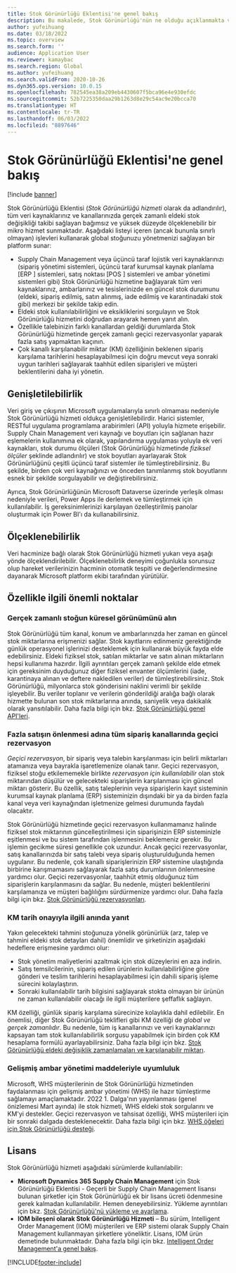 ```yaml
---
title: Stok Görünürlüğü Eklentisi'ne genel bakış
description: Bu makalede, Stok Görünürlüğü'nün ne olduğu açıklanmakta ve özellikleri tanımlanmaktadır.
author: yufeihuang
ms.date: 03/18/2022
ms.topic: overview
ms.search.form: ''
audience: Application User
ms.reviewer: kamaybac
ms.search.region: Global
ms.author: yufeihuang
ms.search.validFrom: 2020-10-26
ms.dyn365.ops.version: 10.0.15
ms.openlocfilehash: 782545ea38a209eb4430607f5bca96e4e930efdc
ms.sourcegitcommit: 52b7225350daa29b1263d8e29c54ac9e20bcca70
ms.translationtype: HT
ms.contentlocale: tr-TR
ms.lasthandoff: 06/03/2022
ms.locfileid: "8897646"
---
```

# <a name="inventory-visibility-add-in-overview"></a>Stok Görünürlüğü Eklentisi'ne genel bakış

[!include [banner](../includes/banner.md)]

Stok Görünürlüğü Eklentisi (*Stok Görünürlüğü hizmeti* olarak da adlandırılır), tüm veri kaynaklarınız ve kanallarınızda gerçek zamanlı eldeki stok değişikliği takibi sağlayan bağımsız ve yüksek düzeyde ölçeklenebilir bir mikro hizmet sunmaktadır. Aşağıdaki listeyi içeren (ancak bununla sınırlı olmayan) işlevleri kullanarak global stoğunuzu yönetmenizi sağlayan bir platform sunar:

- Supply Chain Management veya üçüncü taraf lojistik veri kaynaklarınızı (sipariş yönetimi sistemleri, üçüncü taraf kurumsal kaynak planlama \[ERP \] sistemleri, satış noktası \[POS \] sistemleri ve ambar yönetimi sistemleri gibi) Stok Görünürlüğü hizmetine bağlayarak tüm veri kaynaklarınız, ambarlarınız ve tesislerinizde en güncel stok durumunu (eldeki, sipariş edilmiş, satın alınmış, iade edilmiş ve karantinadaki stok gibi) merkezi bir şekilde takip edin.
- Eldeki stok kullanılabilirliğini ve eksikliklerini sorgulayın ve Stok Görünürlüğü hizmetini doğrudan arayarak hemen yanıt alın.
- Özellikle talebinizin farklı kanallardan geldiği durumlarda Stok Görünürlüğü hizmetinde gerçek zamanlı geçici rezervasyonlar yaparak fazla satış yapmaktan kaçının.
- Çok kanallı karşılanabilir miktar (KM) özelliğinin beklenen sipariş karşılama tarihlerini hesaplayabilmesi için doğru mevcut veya sonraki uygun tarihleri sağlayarak taahhüt edilen siparişleri ve müşteri beklentilerini daha iyi yönetin.

## <a name="extensibility"></a>Genişletilebilirlik

Veri giriş ve çıkışının Microsoft uygulamalarıyla sınırlı olmaması nedeniyle Stok Görünürlüğü hizmeti oldukça genişletilebilirdir. Harici sistemler, RESTful uygulama programlama arabirimleri (API) yoluyla hizmete erişebilir. Supply Chain Management veri kaynağı ve boyutları için sağlanan hazır eşlemelerin kullanımına ek olarak, yapılandırma uygulaması yoluyla ek veri kaynakları, stok durumu ölçüleri (Stok Görünürlüğü hizmetinde *fiziksel ölçüler* şeklinde adlandırılır) ve stok boyutları ayarlayarak Stok Görünürlüğünü çeşitli üçüncü taraf sistemler ile tümleştirebilirsiniz. Bu şekilde, birden çok veri kaynağınızı ve önceden tanımlanmış stok boyutlarını esnek bir şekilde sorgulayabilir ve değiştirebilirsiniz.

Ayrıca, Stok Görünürlüğünün Microsoft Dataverse üzerinde yerleşik olması nedeniyle verileri, Power Apps ile derlemek ve tümleştirmek için kullanılabilir. İş gereksinimlerinizi karşılayan özelleştirilmiş panolar oluşturmak için Power BI'ı da kullanabilirsiniz.

## <a name="scalability"></a>Ölçeklenebilirlik

Veri hacminize bağlı olarak Stok Görünürlüğü hizmeti yukarı veya aşağı yönde ölçeklendirilebilir. Ölçeklenebilirlik deneyimi çoğunlukla sorunsuz olup hareket verilerinizin hacminin otomatik tespiti ve değerlendirmesine dayanarak Microsoft platform ekibi tarafından yürütülür.

## <a name="feature-highlights"></a>Özellikle ilgili önemli noktalar

### <a name="get-a-global-view-of-real-time-inventory"></a>Gerçek zamanlı stoğun küresel görünümünü alın

Stok Görünürlüğü tüm kanal, konum ve ambarlarınızda her zaman en güncel stok miktarlarına erişmenizi sağlar. Stok kayıtlarını edinmeniz gerektiğinde günlük operasyonel işlerinizi desteklemek için kullanarak büyük fayda elde edebilirsiniz. Eldeki fiziksel stok, satılan miktarlar ve satın alınan miktarların hepsi kullanıma hazırdır. İlgili ayrıntıları gerçek zamanlı şekilde elde etmek için gereksinim duyduğunuz diğer fiziksel envanter ölçümlerini (iade, karantinaya alınan ve deftere nakledilen veriler) de tümleştirebilirsiniz. Stok Görünürlüğü, milyonlarca stok gönderisini naklini verimli bir şekilde işleyebilir. Bu veriler toplanır ve verilerin gönderildiği aralığa bağlı olarak hizmette bulunan son stok miktarlarına anında, saniyelik veya dakikalık olarak yansıtılabilir. Daha fazla bilgi için bkz. [Stok Görünürlüğü genel API'leri](inventory-visibility-api.md).

### <a name="soft-reservation-to-avoid-overselling-across-all-order-channels"></a>Fazla satışın önlenmesi adına tüm sipariş kanallarında geçici rezervasyon

*Geçici rezervasyon*, bir sipariş veya talebin karşılanması için belirli miktarları atamanıza veya bayrakla işaretlemenize olanak tanır. Geçici rezervasyon, fiziksel stoğu etkilememekle birlikte *rezervasyon için kullanılabilir* olan stok miktarından düşülür ve gelecekteki siparişlerin karşılanması için güncel miktarı gösterir. Bu özellik, satış taleplerinin veya siparişlerin kayıt sisteminin kurumsal kaynak planlama (ERP) sisteminizin dışındaki bir ya da birden fazla kanal veya veri kaynağından işletmenize gelmesi durumunda faydalı olacaktır.

Stok Görünürlüğü hizmetinde geçici rezervasyon kullanmamanız halinde fiziksel stok miktarının güncelleştirilmesi için siparişinizin ERP sisteminizle eşitlenmesi ve bu sistem tarafından işlenmesini beklemeniz gerekir. Bu işlemin gecikme süresi genellikle çok uzundur. Ancak geçici rezervasyonlar, satış kanallarınızda bir satış talebi veya sipariş oluşturulduğunda hemen uygulanır. Bu nedenle, çok kanallı siparişlerinizin ERP sistemine ulaştığında birbirine karışmamasını sağlayarak fazla satış durumlarının önlenmesine yardımcı olur. Geçici rezervasyonlar, taahhüt etmiş olduğunuz tüm siparişlerin karşılanmasını da sağlar. Bu nedenle, müşteri beklentilerini karşılamanıza ve müşteri bağlılığını sürdürmenize yardımcı olur. Daha fazla bilgi için bkz. [Stok Görünürlüğü rezervasyonları](inventory-visibility-reservations.md).

### <a name="immediate-response-of-atp-dates-confirmation"></a>KM tarih onayıyla ilgili anında yanıt

Yakın gelecekteki tahmini stoğunuza yönelik görünürlük (arz, talep ve tahmini eldeki stok detayları dahil) önemlidir ve şirketinizin aşağıdaki hedeflere erişmesine yardımcı olur:

- Stok yönetim maliyetlerini azaltmak için stok düzeylerini en aza indirin.
- Satış temsilcilerinin, sipariş edilen ürünlerin kullanılabilirliğine göre gönderi ve teslim tarihlerini hesaplayabilmesi için dahili sipariş işleme sürecini kolaylaştırın.
- Sonraki kullanılabilir tarih bilgisini sağlayarak stokta olmayan bir ürünün ne zaman kullanılabilir olacağı ile ilgili müşterilere şeffaflık sağlayın.

KM özelliği, günlük sipariş karşılama sürecinize kolaylıkla dahil edilebilir. En önemlisi, diğer Stok Görünürlüğü teklifleri gibi KM özelliği de *global ve gerçek zamanlıdır*. Bu nedenle, tüm iş kanallarınızı ve veri kaynaklarınızı kapsayan tam stok kullanılabilirlik sorgusu yapabilmek için birden çok KM hesaplama formülü ayarlayabilirsiniz. Daha fazla bilgi için bkz. [Stok Görünürlüğü eldeki değişiklik zamanlamaları ve karşılanabilir miktarı](inventory-visibility-available-to-promise.md).

### <a name="compatibility-with-advanced-warehouse-management-items"></a>Gelişmiş ambar yönetimi maddeleriyle uyumluluk

Microsoft, WHS müşterilerinin de Stok Görünürlüğü hizmetinden faydalanması için gelişmiş ambar yönetimi (WHS) ile hazır tümleştirme sağlamayı amaçlamaktadır. 2022 1. Dalga'nın yayınlanması (genel önizlemesi Mart ayında) ile stok hizmeti, WHS eldeki stok sorgularını ve KM'yi destekler. Geçici rezervasyon ve tahsisat özelliği, WHS müşterileri için bir sonraki dalgada desteklenecektir. Daha fazla bilgi için bkz. [WHS öğeleri için Stok Görünürlüğü desteği](inventory-visibility-whs-support.md).

## <a name="licensing"></a>Lisans

Stok Görünürlüğü hizmeti aşağıdaki sürümlerde kullanılabilir:

- **Microsoft Dynamics 365 Supply Chain Management** için Stok Görünürlüğü Eklentisi - Geçerli bir Supply Chain Management lisansı bulunan şirketler için Stok Görünürlüğü ek bir lisans ücreti ödenmesine gerek kalmadan kullanılabilir. Hemen deneyebilirsiniz. Yükleme ayrıntıları için bkz. [Stok Görünürlüğü'nü yükleme ve ayarlama](inventory-visibility-setup.md).
- **IOM bileşeni olarak Stok Görünürlüğü Hizmeti** – Bu sürüm, Intelligent Order Management (IOM) müşterileri ve ERP sistemi olarak Supply Chain Management kullanmayan şirketlere yöneliktir. Lisans, IOM ürün demetinde bulunmaktadır. Daha fazla bilgi için bkz. [Intelligent Order Management'a genel bakış](/dynamics365/intelligent-order-management/overview).

[!INCLUDE[footer-include](../../includes/footer-banner.md)]
